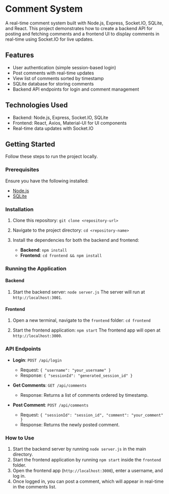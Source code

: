 # Comment System

A real-time comment system built with Node.js, Express, Socket.IO, SQLite, and React. This project demonstrates how to create a backend API for posting and fetching comments and a frontend UI to display comments in real-time using Socket.IO for live updates.

## Features

- User authentication (simple session-based login)
- Post comments with real-time updates
- View list of comments sorted by timestamp
- SQLite database for storing comments
- Backend API endpoints for login and comment management

## Technologies Used

- Backend: Node.js, Express, Socket.IO, SQLite
- Frontend: React, Axios, Material-UI for UI components
- Real-time data updates with Socket.IO

## Getting Started

Follow these steps to run the project locally.

### Prerequisites

Ensure you have the following installed:

- [Node.js](https://nodejs.org/en/download/)
- [SQLite](https://www.sqlite.org/download.html)

### Installation

1. Clone this repository: `git clone <repository-url>`
2. Navigate to the project directory: `cd <repository-name>`

3. Install the dependencies for both the backend and frontend:
   - **Backend**: `npm install`
   - **Frontend**: `cd frontend && npm install`

### Running the Application

#### Backend

1. Start the backend server: `node server.js`
   The server will run at `http://localhost:3001`.

#### Frontend

1. Open a new terminal, navigate to the `frontend` folder: `cd frontend`

2. Start the frontend application: `npm start`
   The frontend app will open at `http://localhost:3000`.

### API Endpoints

- **Login**: `POST /api/login`  
  - Request: `{ "username": "your_username" }`  
  - Response: `{ "sessionId": "generated_session_id" }`
  
- **Get Comments**: `GET /api/comments`  
  - Response: Returns a list of comments ordered by timestamp.
  
- **Post Comment**: `POST /api/comments`  
  - Request: `{ "sessionId": "session_id", "comment": "your_comment" }`  
  - Response: Returns the newly posted comment.

### How to Use

1. Start the backend server by running `node server.js` in the main directory.
2. Start the frontend application by running `npm start` inside the `frontend` folder.
3. Open the frontend app (`http://localhost:3000`), enter a username, and log in.
4. Once logged in, you can post a comment, which will appear in real-time in the comments list.
